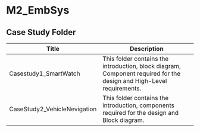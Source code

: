 # M2_EmbSys

## Case Study Folder
| Title | Description  |
|-----|-----|
|Casestudy1_SmartWatch| This folder contains the introduction, block diagram, Component required for the design and High-Level requirements.|
|CaseStudy2_VehicleNevigation| This folder contains the introduction, components required for the design and Block diagram.|
